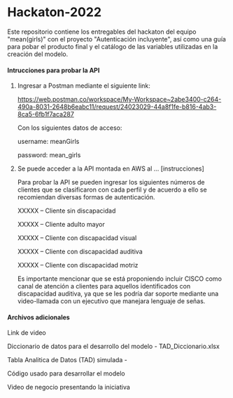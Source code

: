 # Hackaton-2022
Este repositorio contiene los entregables del hackaton del equipo "mean(girls)" con el proyecto "Autenticación incluyente", así como una guía para pobar el producto final y el catálogo de las variables utilizadas en la creación del modelo.

#### Intrucciones para probar la API

1. Ingresar a Postman mediante el siguiente link:

    https://web.postman.co/workspace/My-Workspace~2abe3400-c264-490a-8031-2648b6eabc11/request/24023029-44a8f1fe-b816-4ab3-8ca5-6fb1f7aca287

    Con los siguientes datos de acceso:

    username: meanGirls

    password: mean_girls

2. Se puede acceder a la API montada en AWS al ... [instrucciones]

    Para probar la API se pueden ingresar los siguientes números de clientes que se clasificaron con cada perfil y de acuerdo a ello se recomiendan diversas formas de autenticación.

    XXXXX – Cliente sin discapacidad

    XXXXX – Cliente adulto mayor

    XXXXX – Cliente con discapacidad visual

    XXXXX – Cliente con discapacidad auditiva

    XXXXX – Cliente con discapacidad motriz

    Es importante mencionar que se está proponiendo incluir CISCO como canal de atención a clientes para aquellos identificados con discapacidad auditiva, ya que se les podría dar soporte mediante una video-llamada con un ejecutivo que manejara lenguaje de señas.

#### Archivos adicionales

Link de video

Diccionario de datos para el desarrollo del modelo - TAD_Diccionario.xlsx

Tabla Analitica de Datos (TAD) simulada -

Código usado para desarrollar el modelo

Video de negocio presentando la iniciativa


